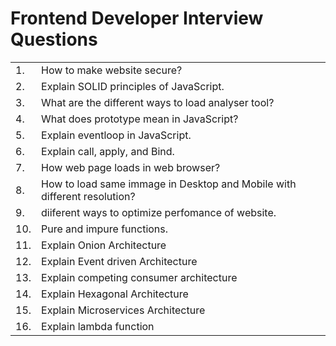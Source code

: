 # Frontend Developer Interview Questions 
<table>
  <tr>
    <td>1.</td>
        <td>How to make website secure?</td>
  </tr>
  <tr>
    <td>2.</td>
    <td>Explain SOLID principles of JavaScript.</td>
  </tr>
  <tr>
    <td>3.</td>
    <td>What are the different ways to load analyser tool?</td>
  </tr>
  <tr>
    <td>4.</td>
    <td>What does prototype mean in JavaScript?</td>
  </tr>
  <tr>
    <td>5.</td>
    <td>Explain eventloop in JavaScript.</td>
  </tr>
  <tr>
    <td>6.</td>
    <td>Explain call, apply, and Bind.</td>
  </tr>
  <tr>
    <td>7.</td>
    <td>How web page loads in web browser?</td>
  </tr>
  <tr>
    <td>8.</td>
    <td>How to load same immage in Desktop and Mobile with different resolution?</td>
  </tr>
  <tr>
    <td>9.</td>
    <td>diiferent ways to optimize perfomance of website.</td>
  </tr>
  <tr>
    <td>10.</td>
    <td>Pure and impure functions.</td>
  </tr>
   <tr>
    <td>11.</td>
    <td>Explain Onion Architecture</td>
  </tr>
   <tr>
    <td>12.</td>
    <td>Explain Event driven Architecture</td>
  </tr>
  <tr>
    <td>13.</td>
    <td>Explain competing consumer architecture</td>
  </tr>
  <tr>
    <td>14.</td>
    <td>Explain Hexagonal Architecture</td>
  </tr>
  <tr>
    <td>15.</td>
    <td>Explain Microservices Architecture</td>
  </tr>
  <tr>
    <td>16.</td>
    <td>Explain lambda function</td>
  </tr>
</table>

